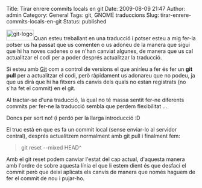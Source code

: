 Title: Tirar enrere commits locals en git
Date: 2009-08-09 21:47
Author: admin
Category: General
Tags: git, GNOME traduccions
Slug: tirar-enrere-commits-locals-en-git
Status: published

<img src="http://gil.badall.net/wp-content/uploads/2009/03/git-logo.png" title="git-logo" class="alignright size-full wp-image-540" width="73" height="28" alt="git-logo" />Quan esteu treballant en una traducció i potser esteu a mig fer-la potser us ha passat que us comenten o us adoneu de la manera que sigui que hi ha noves cadenes o se n'han canviat algunes, de manera que us cal actualitzar el codi per a poder després actualitzar la traducció.

Si esteu amb [Git](http://en.wikipedia.org/wiki/Git_(software) "Pàgina a la Wikipedia sobre Git") com a control de versions el que aniríeu a fer és fer un **git pull** per a actualitzar el codi, però ràpidament us adonareu que no podeu, ja que us dirà que hi ha fitxers els canvis dels quals no estan registrats (no s'ha fet el commit) en el git.

Al tractar-se d'una traducció, la qual no té massa sentit fer-ne diferents commits per fer-ne la traducció sembla que perdem flexibilitat ...

Doncs per sort no! (i perdó per la llarga introducció :D

El truc està en que es fa un commit local (sense enviar-lo al servidor central), després actualitzem normalment amb git pull i finalment fem:

> git reset --mixed HEAD^

Amb el git reset podem canviar l'estat del cap actual, d'aquesta manera amb l'ordre de sobre aquesta línia el que li estem dient és que desfaci el commit però que deixi aplicats els canvis de manera que només haguem de fer el commit de nou i pujar-ho.
